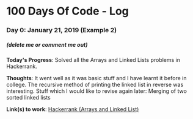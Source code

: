 # 100 Days Of Code - Log


### Day 0: January 21, 2019 (Example 2)
##### (delete me or comment me out)

**Today's Progress**: Solved all the Arrays and Linked Lists problems in Hackerrank.

**Thoughts**: It went well as it was basic stuff and I have learnt it before in college. The recursive method of printing the linked list in reverse was interesting. Stuff which I would like to revise again later: Merging of two sorted linked lists 

**Link(s) to work**: [Hackerrank (Arrays and Linked List)](https://www.hackerrank.com/domains/data-structures?filters%5Bsubdomains%5D%5B%5D=arrays&filters%5Bsubdomains%5D%5B%5D=linked-lists)


